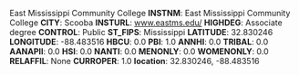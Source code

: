 
East Mississippi Community College
**INSTNM**: East Mississippi Community College 
**CITY**: Scooba 
**INSTURL**: www.eastms.edu/ 
**HIGHDEG**: Associate degree 
**CONTROL**: Public 
**ST_FIPS**: Mississippi 
**LATITUDE**: 32.830246 
**LONGITUDE**: -88.483516 
**HBCU**: 0.0 
**PBI**: 1.0 
**ANNHI**: 0.0 
**TRIBAL**: 0.0 
**AANAPII**: 0.0 
**HSI**: 0.0 
**NANTI**: 0.0 
**MENONLY**: 0.0 
**WOMENONLY**: 0.0 
**RELAFFIL**: None 
**CURROPER**: 1.0 
**location**: 32.830246, -88.483516 